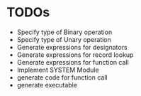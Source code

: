 # TODOs

* Specify type of Binary operation
* Specify type of Unary operation
* Generate expressions for designators
* Generate expressions for record lookup
* Generate expressions for function call
* Implement SYSTEM Module
* generate code for function call
* generate executable